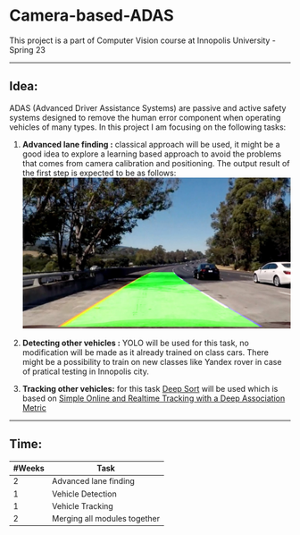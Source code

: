 # Camera-based-ADAS
This project is a part of Computer Vision course at Innopolis University - Spring 23

---

## Idea: 
ADAS (Advanced Driver Assistance Systems) are passive and active safety systems designed to remove the human error component when operating vehicles of many types. 
In this project I am focusing on the following tasks: 
1. **Advanced lane finding :** classical approach will be used, it might be a good idea to explore a learning based approach to avoid the problems that comes from camera calibration and positioning.
The output result of the first step is expected to be as follows: 
![alt text](https://github.com/ahmad12hamdan99/Camera-based-ADAS/blob/main/figs/lane_1.jpg) 
2. **Detecting other vehicles :** YOLO will be used for this task, no modification will be made as it already trained on class cars. There might be a possibility to train on new classes like Yandex rover in case of pratical testing in Innopolis city.

3. **Tracking other vehicles:** for this task [Deep Sort](https://github.com/nwojke/deep_sort) will be used which is based on [Simple Online and Realtime Tracking with a Deep Association Metric](https://arxiv.org/abs/1703.07402)

---

## Time:
|#Weeks |Task                               |
|---	|---	                            |
|   2	|Advanced lane finding   	        |
|   1	|Vehicle Detection   	            |
|   1	|Vehicle Tracking         	        |
|   2   |Merging all modules together       |




